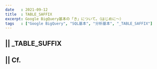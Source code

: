 ```yaml
---
date   : 2021-09-12
title  : TABLE_SAFFIX
excerpt: Google BigQuery基本の「き」について。（はじめに～）
tags   : ["Google BigQuery", "SQL基本", "分析基本", "_TABLE_SAFFIX"]
---
```


## || _TABLE_SUFFIX

## || Cf.
